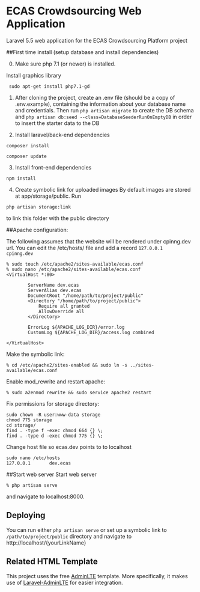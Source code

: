 # ECAS Crowdsourcing Web Application

Laravel 5.5 web application for the ECAS Crowdsourcing Platform project

##First time install (setup database and install dependencies)

0. Make sure php 7.1 (or newer) is installed.

Install graphics library 

```
 sudo apt-get install php7.1-gd
```

1. After cloning the project, create an .env file (should be a copy of .env.example),
containing the information about your database name and credentials.
Then run ```php artisan migrate``` to create the DB schema and
```php artisan db:seed --class=DatabaseSeederRunOnEmptyDB``` in order to insert the starter data to the DB

2. Install laravel/back-end dependencies
```
composer install

composer update
```

3. Install front-end dependencies
```
npm install
```

4. Create symbolic link for uploaded images
By default images are stored at app/storage/public. Run
```
php artisan storage:link
```
to link this folder with the public directory

##Apache configuration:

The following assumes that the website will be rendered under cpinng.dev url.
You can edit the /etc/hosts/ file and add a record  ```127.0.0.1       cpinng.dev```


```
% sudo touch /etc/apache2/sites-available/ecas.conf
% sudo nano /etc/apache2/sites-available/ecas.conf
<VirtualHost *:80>
       
        ServerName dev.ecas
        ServerAlias dev.ecas
        DocumentRoot "/home/path/to/project/public"
        <Directory "/home/path/to/project/public">
            Require all granted
            AllowOverride all
        </Directory>
       
        ErrorLog ${APACHE_LOG_DIR}/error.log
        CustomLog ${APACHE_LOG_DIR}/access.log combined

</VirtualHost>
```
Make the symbolic link:
```
% cd /etc/apache2/sites-enabled && sudo ln -s ../sites-available/ecas.conf
```
Enable mod_rewrite and restart apache:
```
% sudo a2enmod rewrite && sudo service apache2 restart
```
Fix permissions for storage directory:
```
sudo chown -R user:www-data storage
chmod 775 storage
cd storage/
find . -type f -exec chmod 664 {} \;
find . -type d -exec chmod 775 {} \;
```

Change host file so ecas.dev points to to localhost 
```$xslt
sudo nano /etc/hosts
127.0.0.1       dev.ecas

```
##Start web server
Start web server
```
% php artisan serve
```
and navigate to localhost:8000.


## Deploying
You can run either  ```php artisan serve``` or set up a symbolic link to ```/path/to/project/public``` directory and navigate to http://localhost/{yourLinkName}


## Related HTML Template
This project uses the free [AdminLTE](https://adminlte.io/themes/AdminLTE/index2.html) template. 
More specifically, it makes use of [Laravel-AdminLTE](https://github.com/jeroennoten/Laravel-AdminLTE)
for easier integration.

